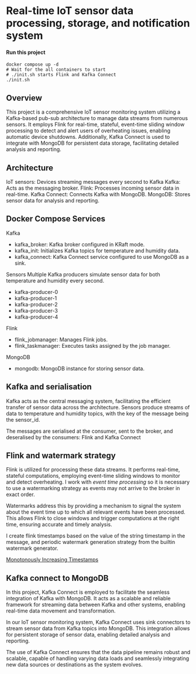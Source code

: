 # Real-time IoT sensor data processing, storage, and notification system

#### Run this project
```
docker compose up -d
# Wait for the all containers to start
# ./init.sh starts Flink and Kafka Connect
./init.sh 
```
## Overview

This project is a comprehensive IoT sensor monitoring system utilizing a Kafka-based pub-sub architecture to manage data streams from numerous sensors. It employs Flink for real-time, stateful, event-time sliding window processing to detect and alert users of overheating issues, enabling automatic device shutdowns. Additionally, Kafka Connect is used to integrate with MongoDB for persistent data storage, facilitating detailed analysis and reporting.

## Architecture
IoT sensors: Devices streaming messages every second to Kafka
Kafka: Acts as the messaging broker.
Flink: Processes incoming sensor data in real-time.
Kafka Connect: Connects Kafka with MongoDB.
MongoDB: Stores sensor data for analysis and reporting.

## Docker Compose Services
Kafka
* kafka_broker: Kafka broker configured in KRaft mode.
* kafka_init: Initializes Kafka topics for temperature and humidity data.
* kafka_connect: Kafka Connect service configured to use MongoDB as a sink.

Sensors
Multiple Kafka producers simulate sensor data for both temperature and humidity every second.

* kafka-producer-0
* kafka-producer-1
* kafka-producer-2
* kafka-producer-3
* kafka-producer-4

Flink
* flink_jobmanager: Manages Flink jobs.
* flink_taskmanager: Executes tasks assigned by the job manager.

MongoDB
* mongodb: MongoDB instance for storing sensor data.

## Kafka and serialisation
Kafka acts as the central messaging system, facilitating the efficient transfer of sensor data across the architecture. Sensors produce streams of data to temperature and humidity topics, with the key of the message being the sensor_id. 

The messages are serialised at the consumer, sent to the broker, and deseralised by the consumers: Flink and Kafka Connect

## Flink and watermark strategy
Flink is utilized for processing these data streams. It performs real-time, stateful computations, employing event-time sliding windows to monitor and detect overheating. I work with *event time processing* so it is necessary to use a watermarking strategy as events may not arrive to the broker in exact order.

Watermarks address this by providing a mechanism to signal the system about the event time up to which all relevant events have been processed. This allows Flink to close windows and trigger computations at the right time, ensuring accurate and timely analysis. 

I create flink timestamps based on the value of the string timestamp in the message, and periodic watermark generation strategy from the builtin watermark generator.

[Monotonously Increasing Timestamps](https://nightlies.apache.org/flink/flink-docs-master/docs/dev/datastream/event-time/built_in/#monotonously-increasing-timestamps)

## Kafka connect to MongoDB

In this project, Kafka Connect is employed to facilitate the seamless integration of Kafka with MongoDB. It acts as a scalable and reliable framework for streaming data between Kafka and other systems, enabling real-time data movement and transformation.

In our IoT sensor monitoring system, Kafka Connect uses sink connectors to stream sensor data from Kafka topics into MongoDB. This integration allows for persistent storage of sensor data, enabling detailed analysis and reporting. 

The use of Kafka Connect ensures that the data pipeline remains robust and scalable, capable of handling varying data loads and seamlessly integrating new data sources or destinations as the system evolves.